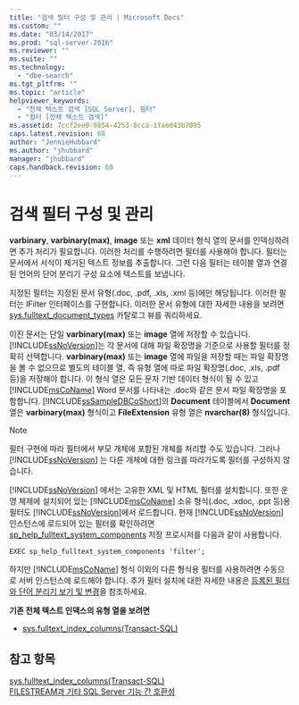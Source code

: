 ```yaml
---
title: "검색 필터 구성 및 관리 | Microsoft Docs"
ms.custom: ""
ms.date: "03/14/2017"
ms.prod: "sql-server-2016"
ms.reviewer: ""
ms.suite: ""
ms.technology: 
  - "dbe-search"
ms.tgt_pltfrm: ""
ms.topic: "article"
helpviewer_keywords: 
  - "전체 텍스트 검색 [SQL Server], 필터"
  - "필터 [전체 텍스트 검색]"
ms.assetid: 7ccf2ee0-9854-4253-8cca-1faed43b7095
caps.latest.revision: 68
author: "JennieHubbard"
ms.author: "jhubbard"
manager: "jhubbard"
caps.handback.revision: 68
---
```

# 검색 필터 구성 및 관리
  **varbinary**, **varbinary(max)**, **image** 또는 **xml** 데이터 형식 열의 문서를 인덱싱하려면 추가 처리가 필요합니다. 이러한 처리를 수행하려면 필터를 사용해야 합니다. 필터는 문서에서 서식이 제거된 텍스트 정보를 추출합니다. 그런 다음 필터는 테이블 열과 연결된 언어의 단어 분리기 구성 요소에 텍스트를 보냅니다.  
  
 지정된 필터는 지정된 문서 유형(.doc, .pdf, .xls, .xml 등)에만 해당됩니다. 이러한 필터는 IFilter 인터페이스를 구현합니다. 이러한 문서 유형에 대한 자세한 내용을 보려면 [sys.fulltext_document_types](../../relational-databases/system-catalog-views/sys-fulltext-document-types-transact-sql.md) 카탈로그 뷰를 쿼리하세요.  
  
 이진 문서는 단일 **varbinary(max)** 또는 **image** 열에 저장할 수 있습니다. [!INCLUDE[ssNoVersion](../../includes/ssnoversion-md.md)]는 각 문서에 대해 파일 확장명을 기준으로 사용할 필터를 정확히 선택합니다. **varbinary(max)** 또는 **image** 열에 파일을 저장할 때는 파일 확장명을 볼 수 없으므로 별도의 테이블 열, 즉 유형 열에 따로 파일 확장명(.doc, .xls, .pdf 등)을 저장해야 합니다. 이 형식 열은 모든 문자 기반 데이터 형식이 될 수 있고 [!INCLUDE[msCoName](../../includes/msconame-md.md)] Word 문서를 나타내는 .doc와 같은 문서 파일 확장명을 포함합니다. [!INCLUDE[ssSampleDBCoShort](../../includes/sssampledbcoshort-md.md)]의 **Document** 테이블에서 **Document** 열은 **varbinary(max)** 형식이고 **FileExtension** 유형 열은 **nvarchar(8)** 형식입니다.  
  
> [!NOTE]  
>  필터 구현에 따라 필터에서 부모 개체에 포함된 개체를 처리할 수도 있습니다. 그러나 [!INCLUDE[ssNoVersion](../../includes/ssnoversion-md.md)] 는 다른 개체에 대한 링크를 따라가도록 필터를 구성하지 않습니다.  
  
 [!INCLUDE[ssNoVersion](../../includes/ssnoversion-md.md)] 에서는 고유한 XML 및 HTML 필터를 설치합니다. 또한 운영 체제에 설치되어 있는 [!INCLUDE[msCoName](../../includes/msconame-md.md)] 소유 형식(.doc, .xdoc, .ppt 등)용 필터도 [!INCLUDE[ssNoVersion](../../includes/ssnoversion-md.md)]에서 로드합니다. 현재 [!INCLUDE[ssNoVersion](../../includes/ssnoversion-md.md)] 인스턴스에 로드되어 있는 필터를 확인하려면 [sp_help_fulltext_system_components](../../relational-databases/system-stored-procedures/sp-help-fulltext-system-components-transact-sql.md) 저장 프로시저를 다음과 같이 사용합니다.  
  
```  
EXEC sp_help_fulltext_system_components 'filter';   
```  
  
 하지만 [!INCLUDE[msCoName](../../includes/msconame-md.md)] 형식 이외의 다른 형식용 필터를 사용하려면 수동으로 서버 인스턴스에 로드해야 합니다. 추가 필터 설치에 대한 자세한 내용은 [등록된 필터와 단어 분리기 보기 및 변경](../../relational-databases/search/view-or-change-registered-filters-and-word-breakers.md)을 참조하세요.  
  
 **기존 전체 텍스트 인덱스의 유형 열을 보려면**  
  
-   [sys.fulltext_index_columns&#40;Transact-SQL&#41;](../../relational-databases/system-catalog-views/sys-fulltext-index-columns-transact-sql.md)  
  
## 참고 항목  
 [sys.fulltext_index_columns&#40;Transact-SQL&#41;](../../relational-databases/system-catalog-views/sys-fulltext-index-columns-transact-sql.md)   
 [FILESTREAM과 기타 SQL Server 기능 간 호환성](../../relational-databases/blob/filestream-compatibility-with-other-sql-server-features.md)  
  
  